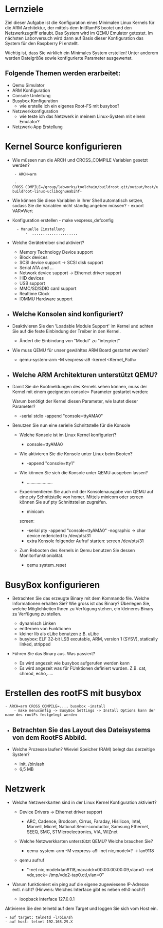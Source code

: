 # Lernziele

Ziel dieser Aufgabe ist die Konfiguration eines Minimalen Linux Kernels für die ARM Architektur, der mittels dem InitRamFS bootet und den Netzwerkzugriff erlaubt.
Das System wird im QEMU Emulator getestet. Im nächsten Laborversuch wird dann auf Basis dieser Konfiguration das System für den Raspberry Pi erstellt.

Wichtig ist, dass Sie wirklich ein Minimales System erstellen! Unter anderem werden Dateigröße sowie konfigurierte Parameter ausgewertet.

## Folgende Themen werden erarbeitet:

- Qemu Simulator
- ARM Konfiguration
- Console Umleitung
- Busybox Konfiguration
    - wie erstelle ich ein eigenes Root-FS mit busybox?
- Netzwerkkonfiguration
    - wie teste ich das Netzwerk in meinem Linux-System mit einem Emulator?
- Netzwerk-App Erstellung


# Kernel Source konfigurieren

-  Wie müssen nun die ARCH und CROSS_COMPILE Variablen gesetzt werden?

        - ARCH=arm

        - CROSS_COMPILE=/group/labworks/toolchain/buildroot.git/output/host/usr/bin/arm-buildroot-linux-uclibcgnueabihf-

-  Wie können Sie diese Variablen in Ihrer Shell automatisch setzen, sodass Sie die Variablen nicht ständig angeben müssen?
        - export VAR=Wert

- Konfiguration erstellen
        - make vexpress_defconfig

        - Manuelle Einstellung
            -  .....................

-  Welche Gerätetreiber sind aktiviert?

    - Memory Technology Device support
    - Block devices
    - SCSI device support -> SCSI disk support
    - Serial ATA and ...
    - Network device support -> Ethernet driver support
    - HID devices
    - USB support
    - MMC/SD/SDIO card support
    - Realtime Clock
    - IOMMU Hardware support


- Welche Konsolen sind konfiguriert?
    - 

-  Deaktivieren Sie den 'Loadable Module Support' im Kernel und achten Sie auf die feste Einbindung der Treiber in den Kernel.
    - Ändert die Einbindung von "Modul" zu "integriert"
 
- Wie muss QEMU für unser gewähltes ARM Board gestartet werden?
    - qemu-system-arm -M vexpress-a9 -kernel <Kernel_Path>
 
- Welche ARM Architekturen unterstützt QEMU?
    - 
 
- Damit Sie die Bootmeldungen des Kernels sehen können, muss der Kernel mit einem geeigneten console= Parameter gestartet werden:

    Warum benötigt der Kernel diesen Parameter, wie lautet dieser Parameter?
    - -serial stdio -append "console=ttyAMA0"
 
- Benutzen Sie nun eine serielle Schnittstelle für die Konsole
    - Welche Konsole ist im Linux Kernel konfiguriert?
        - console=ttyAMA0

    - Wie aktivieren Sie die Konsole unter Linux beim Booten?
        - -append "console=tty1"

    - Wie können Sie sich die Konsole unter QEMU ausgeben lassen?
        - .....................

    - Experimentieren Sie auch mit der Konsolenausgabe von QEMU auf eine pty Schnittstelle von homer. Mittels minicom oder screen können Sie auf pty Schnittstellen zugreifen.
        - minicom 

        screen:

        - -serial pty -append "console=ttyAMA0" -nographic -> char device redericted to /dev/pts/31
        - extra Konsole folgender Aufruf starten: screen /dev/pts/31


    - Zum Rebooten des Kernels in Qemu benutzen Sie dessen Monitorfunktionialität.
        - qemu system_reset

# BusyBox konfigurieren

- Betrachten Sie das erzeugte Binary mit dem Kommando file. Welche Informationen erhalten Sie? Wie gross ist das Binary? Überlegen Sie, welche Möglichkeiten Ihnen zu Verfügung stehen, ein kleineres Binary zu Verfügung zu stellen.
    - dynamisch Linken
    - entfernen von Funktionen
    - kleiner lib als cLibc benutzen   z.B. uLibc
    - busybox: ELF 32-bit LSB excutable, ARM, version 1 (SYSV), statically linked, stripped


- Führen Sie das Binary aus. Was passiert?
    - Es wird angezeit wie busybox aufgerufen werden kann
    - Es wird angezeit was für FUnktionen definiert wurden. Z.B. cat, chmod, echo,.....

# Erstellen des rootFS mit busybox
    - ARCH=arm CROSS_COMPILE=.... busybox -install
        - make menuconfig -> BusyBox Settings -> Install Options kann der name des rootFs festgelegt werden

- Betrachten Sie das Layout des Dateisystems von dem RootFS Abbild.
    - 

- Welche Prozesse laufen? Wieviel Speicher (RAM) belegt das derzeitige System?
    -  init, /bin/ash
    - 6,5 MB
# Netzwerk
 
- Welche Netzwerkkarten sind in der Linux Kernel Konfiguration aktiviert?
    - Device Drivers -> Ethernet driver support
        - ARC, Cadence, Brodcom, Cirrus, Faraday, Hisilicon, Intel, Marvell, Micrel, National Semi-conductor, Samsung Ethernet, SEEQ, SMC, STMicroelectronics, VIA, WIZnet

    - Welche Netzwerkkarten unterstützt QEMU? Welche brauchen Sie?
        - qemu-system-arm -M vexpress-a9 -net nic,model=? -> lan9118

    - qemu aufruf
        - "-net nic,model=lan9118,macaddr=00:00:00:00:09,vlan=0
           -net vde,sock= /tmp/vde2-tap0.ctl,vlan=0"

- Warum funktioniert ein ping auf die eigene zugewiesene IP-Adresse evtl. nicht? (Hinweis: Welches Interface gibt es neben eth0 noch?) 
    - loopback interface 127.0.0.1

Aktivieren Sie den telnetd auf dem Target und loggen Sie sich vom Host ein.

    - auf target: telnetd -l/bin/sh
    - auf host: telnet 192.168.29.X


